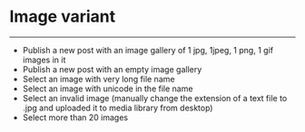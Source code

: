 # Image variant
---
* Publish a new post with an image gallery of 1 jpg, 1jpeg, 1 png, 1 gif images in it
* Publish a new post with an empty image gallery
* Select an image with very long file name
* Select an image with unicode in the file name
* Select an invalid image (manually change the extension of a text file to .jpg and uploaded it to media library from desktop)
* Select more than 20 images